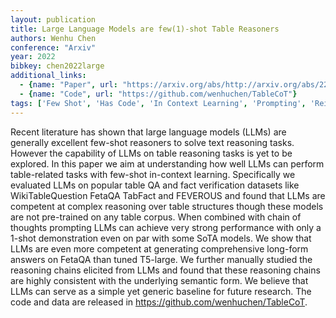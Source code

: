 ```yaml
---
layout: publication
title: Large Language Models are few(1)-shot Table Reasoners
authors: Wenhu Chen
conference: "Arxiv"
year: 2022
bibkey: chen2022large
additional_links:
  - {name: "Paper", url: "https://arxiv.org/abs/http://arxiv.org/abs/2210.06710v2"}
  - {name: "Code", url: "https://github.com/wenhuchen/TableCoT"}
tags: ['Few Shot', 'Has Code', 'In Context Learning', 'Prompting', 'Reinforcement Learning']
---
```

Recent literature has shown that large language models (LLMs) are generally excellent few-shot reasoners to solve text reasoning tasks. However the capability of LLMs on table reasoning tasks is yet to be explored. In this paper we aim at understanding how well LLMs can perform table-related tasks with few-shot in-context learning. Specifically we evaluated LLMs on popular table QA and fact verification datasets like WikiTableQuestion FetaQA TabFact and FEVEROUS and found that LLMs are competent at complex reasoning over table structures though these models are not pre-trained on any table corpus. When combined with chain of thoughts prompting LLMs can achieve very strong performance with only a 1-shot demonstration even on par with some SoTA models. We show that LLMs are even more competent at generating comprehensive long-form answers on FetaQA than tuned T5-large. We further manually studied the reasoning chains elicited from LLMs and found that these reasoning chains are highly consistent with the underlying semantic form. We believe that LLMs can serve as a simple yet generic baseline for future research. The code and data are released in https://github.com/wenhuchen/TableCoT.
